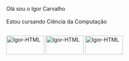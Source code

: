 <n> Olá sou o Igor Carvalho <n/>
  <br> </br>
Estou cursando Ciência da Computação
##
<div>
<img align="center" alt="Igor-HTML" height="50" width="100" src="https://img.shields.io/badge/HTML5-E34F26?style=for-the-badge&logo=html5&logoColor=white"> <a/>
<img align="center" alt="Igor-HTML" height="50" width="100" src="https://img.shields.io/badge/CSS3-1572B6?style=for-the-badge&logo=css3&logoColor=white"> <a/>
<img align="center" alt="Igor-HTML" height="50" width="100" src="https://img.shields.io/badge/Python-14354C?style=for-the-badge&logo=python&logoColor=white"> <a/>



</div>

